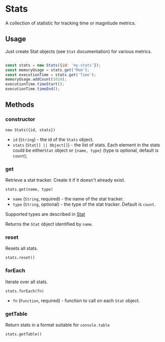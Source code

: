 # Stats

A collection of statistic for tracking time or magnitude metrics.

## Usage

Just create Stat objects (see `Stat` documentation) for various metrics.
```js

const stats = new Stats({id: 'my-stats'});
const memoryUsage = stats.get('Mem');
const executionTime = stats.get('Time');
memoryUsage.addCount(1024);
executionTime.timeStart();
executionTime.timeEnd();
```

## Methods

### constructor

`new Stats({id, stats})`

* `id` (`String`) - the id of the `Stats` object.
* `stats` (`Stat[] || Object[]`) - the list of stats. Each element in the stats could be either`Stat` object or `{name, type}` (type is optional, default is `count`);


### get

Retrieve a stat tracker. Create it if it doesn't already exist.

`stats.get(name, type)`

* `name` (`String`, required) - the name of the stat tracker.
* `type` (`String`, optional) - the type of the stat tracker. Default is `count`.

Supported types are described in [Stat](/docs/api-reference/log/stat.md)

Returns the `Stat` object identified by `name`.


### reset

Resets all stats.

`stats.reset()`


### forEach

Iterate over all stats.

`stats.forEach(fn)`

* `fn` (`Function`, required) - function to call on each `Stat` object.

### getTable

Return stats in a format suitable for `console.table`

`stats.getTable()`
